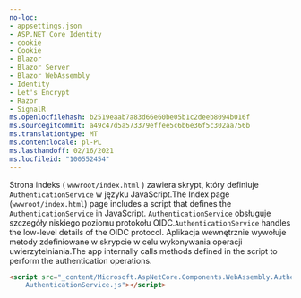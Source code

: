```yaml
---
no-loc:
- appsettings.json
- ASP.NET Core Identity
- cookie
- Cookie
- Blazor
- Blazor Server
- Blazor WebAssembly
- Identity
- Let's Encrypt
- Razor
- SignalR
ms.openlocfilehash: b2519eaab7a83d66e60be05b1c2deeb8094b016f
ms.sourcegitcommit: a49c47d5a573379effee5c6b6e36f5c302aa756b
ms.translationtype: MT
ms.contentlocale: pl-PL
ms.lasthandoff: 02/16/2021
ms.locfileid: "100552454"
---
```

<span data-ttu-id="343d1-101">Strona indeks ( `wwwroot/index.html` ) zawiera skrypt, który definiuje `AuthenticationService` w języku JavaScript.</span><span class="sxs-lookup"><span data-stu-id="343d1-101">The Index page (`wwwroot/index.html`) page includes a script that defines the `AuthenticationService` in JavaScript.</span></span> <span data-ttu-id="343d1-102">`AuthenticationService` obsługuje szczegóły niskiego poziomu protokołu OIDC.</span><span class="sxs-lookup"><span data-stu-id="343d1-102">`AuthenticationService` handles the low-level details of the OIDC protocol.</span></span> <span data-ttu-id="343d1-103">Aplikacja wewnętrznie wywołuje metody zdefiniowane w skrypcie w celu wykonywania operacji uwierzytelniania.</span><span class="sxs-lookup"><span data-stu-id="343d1-103">The app internally calls methods defined in the script to perform the authentication operations.</span></span>

```html
<script src="_content/Microsoft.AspNetCore.Components.WebAssembly.Authentication/
    AuthenticationService.js"></script>
```
